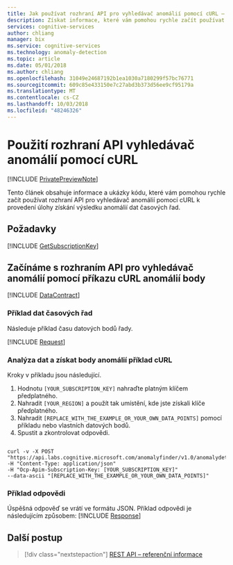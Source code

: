 ```yaml
---
title: Jak používat rozhraní API pro vyhledávač anomálií pomocí cURL – Microsoft Cognitive Services | Dokumentace Microsoftu
description: Získat informace, které vám pomohou rychle začít používat cURL a rozhraní API vyhledávač anomálií ve službě Cognitive Services.
services: cognitive-services
author: chliang
manager: bix
ms.service: cognitive-services
ms.technology: anomaly-detection
ms.topic: article
ms.date: 05/01/2018
ms.author: chliang
ms.openlocfilehash: 31049e24687192b1ea1030a7180299f57bc76771
ms.sourcegitcommit: 609c85e433150e7c27abd3b373d56ee9cf95179a
ms.translationtype: MT
ms.contentlocale: cs-CZ
ms.lasthandoff: 10/03/2018
ms.locfileid: "48246326"
---
```

# <a name="use-the-anomaly-finder-api-with-curl"></a>Použití rozhraní API vyhledávač anomálií pomocí cURL

[!INCLUDE [PrivatePreviewNote](../../../../../includes/cognitive-services-anomaly-finder-private-preview-note.md)]

Tento článek obsahuje informace a ukázky kódu, které vám pomohou rychle začít používat rozhraní API pro vyhledávač anomálií pomocí cURL k provedení úlohy získání výsledku anomálií dat časových řad.

## <a name="prerequisites"></a>Požadavky

[!INCLUDE [GetSubscriptionKey](../includes/get-subscription-key.md)]

## <a name="getting-anomaly-points-with-the-anomaly-finder-api-using-curl"></a>Začínáme s rozhraním API pro vyhledávač anomálií pomocí příkazu cURL anomálií body 

[!INCLUDE [DataContract](../includes/datacontract.md)]

### <a name="example-of-time-series-data"></a>Příklad dat časových řad

Následuje příklad času datových bodů řady.

[!INCLUDE [Request](../includes/request.md)]

### <a name="analyze-data-and-get-anomaly-points-curl-example"></a>Analýza dat a získat body anomálií příklad cURL

Kroky v příkladu jsou následující.

1. Hodnotu `[YOUR_SUBSCRIPTION_KEY]` nahraďte platným klíčem předplatného.
2. Nahradit `[YOUR_REGION]` a použít tak umístění, kde jste získali klíče předplatného.
3. Nahradit `[REPLACE_WITH_THE_EXAMPLE_OR_YOUR_OWN_DATA_POINTS]` pomocí příkladu nebo vlastních datových bodů.
4. Spustit a zkontrolovat odpovědi.

```cURL

curl -v -X POST "https://api.labs.cognitive.microsoft.com/anomalyfinder/v1.0/anomalydetection"
-H "Content-Type: application/json"
-H "Ocp-Apim-Subscription-Key: [YOUR_SUBSCRIPTION_KEY]"
--data-ascii "[REPLACE_WITH_THE_EXAMPLE_OR_YOUR_OWN_DATA_POINTS]" 

```

### <a name="example-response"></a>Příklad odpovědi
Úspěšná odpověď se vrátí ve formátu JSON. Příklad odpovědi je následujícím způsobem: [!INCLUDE [Response](../includes/response.md)]

## <a name="next-steps"></a>Další postup

> [!div class="nextstepaction"]
> [REST API – referenční informace](https://dev.labs.cognitive.microsoft.com/docs/services/anomaly-detection/operations/post-anomalydetection)

